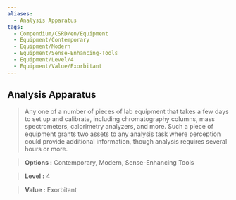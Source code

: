 ```yaml
---
aliases:
  - Analysis Apparatus
tags:
  - Compendium/CSRD/en/Equipment
  - Equipment/Contemporary
  - Equipment/Modern
  - Equipment/Sense-Enhancing-Tools
  - Equipment/Level/4
  - Equipment/Value/Exorbitant
---
```

    
      
## Analysis Apparatus      
      
>Any one of a number of pieces of lab equipment that takes a few days to set up and calibrate, including chromatography columns, mass spectrometers, calorimetry analyzers, and more. Such a piece of equipment grants two assets to any analysis task where perception could provide additional information, though analysis requires several hours or more.      
> **Options :** Contemporary, Modern, Sense-Enhancing Tools      
> **Level :** 4      
> **Value :** Exorbitant